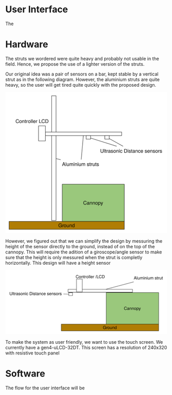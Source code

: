 # User Interface

The 


# Hardware

The struts we wordered were quite heavy and probably not usable in the field. Hence, we propose the use of a lighter version of the struts. 

Our original idea was a pair of sensors on a bar, kept stable by a vertical strut as in the following diagram. However, the aluminium struts are quite heavy, so the user will get tired quite quickly with the proposed design. 

![Alt text](./OriginalIdea.svg)

However, we figured out that we can simplify the design by messuring the height of the sensor directly to the ground, instead of on the top of the cannopy. This will require the adition of a giroscope/angle sensor to make sure that the height is only messured when the strut is completly horizontally. This design will have a height sensor 

![Alt text](./NewIdea.svg)



To make the system as user friendly, we want to use the touch screen. We currently have a gen4-uLCD-32DT. This screen has a resolution of 240x320 with resistive touch panel 

# Software

The flow for the user interface will be